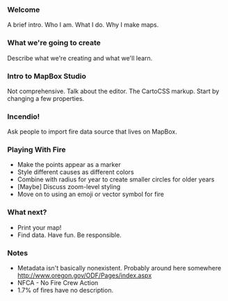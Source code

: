 ### Welcome
A brief intro.  Who I am.  What I do.  Why I make maps.

### What we're going to create
Describe what we're creating and what we'll learn.

### Intro to MapBox Studio
Not comprehensive.  Talk about the editor.  The CartoCSS markup.
Start by changing a few properties.

### Incendio!
Ask people to import fire data source that lives on MapBox.

### Playing With Fire
* Make the points appear as a marker
* Style different causes as different colors
* Combine with radius for year to create smaller circles for older years
* [Maybe] Discuss zoom-level styling
* Move on to using an emoji or vector symbol for fire

### What next?
* Print your map!
* Find data. Have fun. Be responsible.


### Notes
* Metadata isn't basically nonexistent.  Probably around here somewhere http://www.oregon.gov/ODF/Pages/index.aspx
* NFCA - No Fire Crew Action
* 1.7% of fires have no description.  
